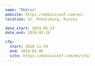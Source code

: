 ```yaml
---
name: "Mobius"
website: https://mobiusconf.com/en/
location: St. Petersburg, Russia

date_start: 2019-05-23
date_end: 2019-05-24

cfp:
  start: 2018-11-19
  end: 2019-03-06
  site: https://mobiusconf.com/en/cfp/
---
```

